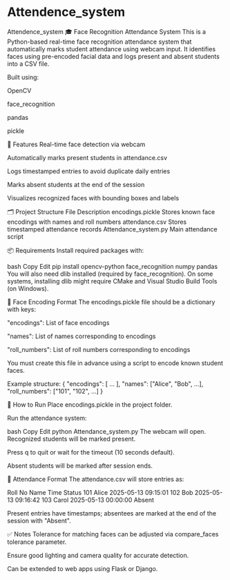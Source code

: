 # Attendence_system
Attendence_system
🎓 Face Recognition Attendance System
This is a Python-based real-time face recognition attendance system that automatically marks student attendance using webcam input. It identifies faces using pre-encoded facial data and logs present and absent students into a CSV file.

Built using:

OpenCV

face_recognition

pandas

pickle

📸 Features
Real-time face detection via webcam

Automatically marks present students in attendance.csv

Logs timestamped entries to avoid duplicate daily entries

Marks absent students at the end of the session

Visualizes recognized faces with bounding boxes and labels

🗂️ Project Structure
File	Description
encodings.pickle	Stores known face encodings with names and roll numbers
attendance.csv	Stores timestamped attendance records
Attendance_system.py	Main attendance script

📦 Requirements
Install required packages with:

bash
Copy
Edit
pip install opencv-python face_recognition numpy pandas
You will also need dlib installed (required by face_recognition). On some systems, installing dlib might require CMake and Visual Studio Build Tools (on Windows).

📁 Face Encoding Format
The encodings.pickle file should be a dictionary with keys:

"encodings": List of face encodings

"names": List of names corresponding to encodings

"roll_numbers": List of roll numbers corresponding to encodings

You must create this file in advance using a script to encode known student faces.

Example structure:
{
"encodings": [ ... ],
"names": ["Alice", "Bob", ...],
"roll_numbers": ["101", "102", ...]
}

🚀 How to Run
Place encodings.pickle in the project folder.

Run the attendance system:

bash
Copy
Edit
python Attendance_system.py
The webcam will open. Recognized students will be marked present.

Press q to quit or wait for the timeout (10 seconds default).

Absent students will be marked after session ends.

📝 Attendance Format
The attendance.csv will store entries as:

Roll No	Name	Time	Status
101	Alice	2025-05-13 09:15:01	
102	Bob	2025-05-13 09:16:42	
103	Carol	2025-05-13 00:00:00	Absent

Present entries have timestamps; absentees are marked at the end of the session with "Absent".

✅ Notes
Tolerance for matching faces can be adjusted via compare_faces tolerance parameter.

Ensure good lighting and camera quality for accurate detection.

Can be extended to web apps using Flask or Django.
